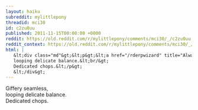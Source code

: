 ```yaml
---
layout: haiku
subreddit: mylittlepony
threadid: mci30
id: c2zu0uu
published: 2011-11-15T00:00:00 +0000
reddit: https://old.reddit.com/r/mylittlepony/comments/mci30/_/c2zu0uu
reddit_context: https://old.reddit.com/r/mylittlepony/comments/mci30/_/c2zu0uu?context=3
html: |
   &lt;div class="md"&gt;&lt;p&gt;&lt;a href="/rderpwizard" title="Always Relevant / Inspiration&amp;#39;s Origin / Paper Bag Princess"&gt;&lt;/a&gt; Giffery seamless,&lt;br/&gt;
   looping delicate balance.&lt;br/&gt;
   Dedicated chops.&lt;/p&gt;
   &lt;/div&gt;
---
```


[](/rderpwizard "Always Relevant / Inspiration's Origin / Paper Bag Princess") Giffery seamless,  
looping delicate balance.  
Dedicated chops.